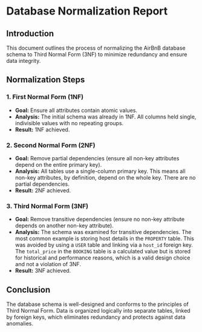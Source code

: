 # Database Normalization Report

## Introduction
This document outlines the process of normalizing the AirBnB database schema to Third Normal Form (3NF) to minimize redundancy and ensure data integrity.

## Normalization Steps

### 1. First Normal Form (1NF)
- **Goal:** Ensure all attributes contain atomic values.
- **Analysis:** The initial schema was already in 1NF. All columns held single, indivisible values with no repeating groups.
- **Result:** 1NF achieved.

### 2. Second Normal Form (2NF)
- **Goal:** Remove partial dependencies (ensure all non-key attributes depend on the entire primary key).
- **Analysis:** All tables use a single-column primary key. This means all non-key attributes, by definition, depend on the whole key. There are no partial dependencies.
- **Result:** 2NF achieved.

### 3. Third Normal Form (3NF)
- **Goal:** Remove transitive dependencies (ensure no non-key attribute depends on another non-key attribute).
- **Analysis:** The schema was examined for transitive dependencies. The most common example is storing host details in the `PROPERTY` table. This was avoided by using a `USER` table and linking via a `host_id` foreign key. The `total_price` in the `BOOKING` table is a calculated value but is stored for historical and performance reasons, which is a valid design choice and not a violation of 3NF.
- **Result:** 3NF achieved.

## Conclusion
The database schema is well-designed and conforms to the principles of Third Normal Form. Data is organized logically into separate tables, linked by foreign keys, which eliminates redundancy and protects against data anomalies.